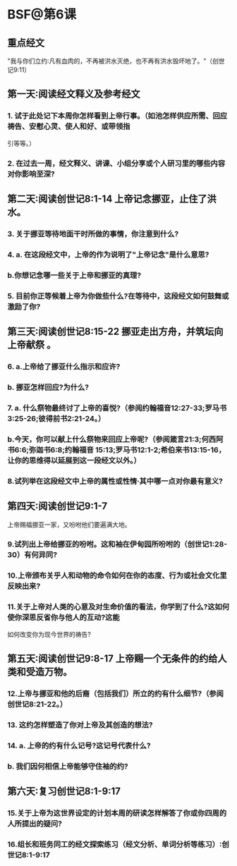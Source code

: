 # BSF@第6课

## 重点经文
"我与你们立约∶凡有血肉的，不再被洪水灭绝，也不再有洪水毁坏地了。"（创世记9∶11）
## 第一天∶阅读经文释义及参考经文
### 1. 试于此处记下本周你怎样看到上帝行事。（如池怎样供应所需、回应祷告、安慰心灵、使人和好、或带领指
引等等。）
### 2. 在过去一周，经文释义、讲课、小组分享或个人研习里的哪些内容对你影响至深?
## 第二天∶阅读创世记8∶1-14 上帝记念挪亚，止住了洪水。
### 3. 关于挪亚等待地面干时所做的事情，你注意到什么?
### 4. a. 在这段经文中，上帝的作为说明了"上帝记念"是什么意思?
### b.你想记念哪一些关于上帝和挪亚的真理?
### 5. 目前你正等候着上帝为你做些什么?在等待中，这段经文如何鼓舞或激励了你?
## 第三天∶阅读创世记8∶15-22 挪亚走出方舟，并筑坛向上帝献祭 。
### 6. a.上帝给了挪亚什么指示和应许?
### b. 挪亚怎样回应?为什么?
### 7. a. 什么祭物最终讨了上帝的喜悦?（参阅约翰福音12∶27-33;罗马书3∶25-26;彼得前书2∶21-24。）
### b.今天，你可以献上什么祭物来回应上帝呢?（参阅箴言21∶3;何西阿书6∶6;弥迦书6∶8;约翰福音 15∶13;罗马书12∶1-2;希伯来书13∶15-16，让你的思维得以延展到这一段经文以外。）
### 8.试列举在这段经文中上帝的属性或性情·其中哪一点对你最有意义?
## 第四天∶阅读创世记9∶1-7
上帝赐福挪亚一家，又吩咐他们要遍满大地。
### 9.试列出上帝给挪亚的吩咐。这和袖在伊甸园所吩咐的（创世记1∶28-30）有何异同?
### 10.上帝颁布关乎人和动物的命令如何在你的态度、行为或社会文化里反映出来?
### 11.关于上帝对人类的心意及对生命价值的看法，你学到了什么?这如何使你深思反省你与他人的互动?这能
如何改变你为现今世界的祷告?
## 第五天∶阅读创世记9∶8-17 上帝赐一个无条件的约给人类和受造万物。
### 12.上帝与挪亚和他的后裔（包括我们）所立的约有什么细节?（参阅创世记8∶21-22。）
### 13. 这约怎样塑造了你对上帝及其创造的想法?
### 14. a. 上帝的约有什么记号?这记号代表什么?
### b. 我们因何相信上帝能够守住袖的约?
## 第六天∶复习创世记8∶1-9∶17
### 15.关于上帝为这世界设定的计划本周的研读怎样解答了你或你四周的人所提出的疑问?
### 16.组长和班务同工的经文探索练习（经文分析、单词分析等练习）∶创世记8∶1-9∶17


